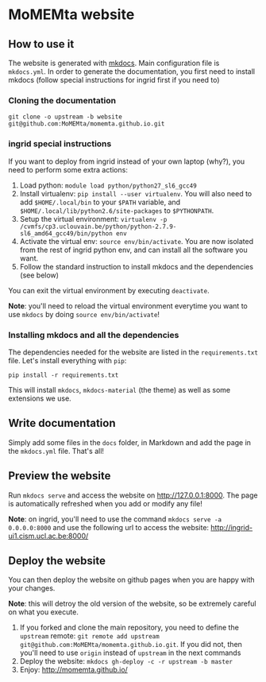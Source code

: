 # MoMEMta website

## How to use it

The website is generated with [mkdocs](http://www.mkdocs.org). Main configuration file is `mkdocs.yml`. In order to generate the documentation, you first need to install mkdocs (follow special instructions for ingrid first if you need to)

### Cloning the documentation

```
git clone -o upstream -b website git@github.com:MoMEMta/momemta.github.io.git
```

### ingrid special instructions

If you want to deploy from ingrid instead of your own laptop (why?), you need to perform some extra actions:

 1. Load python: `module load python/python27_sl6_gcc49`
 2. Install virtualenv: `pip install --user virtualenv`. You will also need to add `$HOME/.local/bin` to your `$PATH` variable, and `$HOME/.local/lib/python2.6/site-packages` to `$PYTHONPATH`.
 3. Setup the virtual environment: `virtualenv -p /cvmfs/cp3.uclouvain.be/python/python-2.7.9-sl6_amd64_gcc49/bin/python env`
 4. Activate the virtual env: `source env/bin/activate`. You are now isolated from the rest of ingrid python env, and can install all the software you want.
 5. Follow the standard instruction to install mkdocs and the dependencies (see below)

You can exit the virtual environment by executing `deactivate`.

**Note**: you'll need to reload the virtual environment everytime you want to use `mkdocs` by doing `source env/bin/activate`!

### Installing mkdocs and all the dependencies

The dependencies needed for the website are listed in the `requirements.txt` file. Let's install everything with `pip`:

```
pip install -r requirements.txt
```

This will install `mkdocs`, `mkdocs-material` (the theme) as well as some extensions we use.


## Write documentation

Simply add some files in the `docs` folder, in Markdown and add the page in the `mkdocs.yml` file. That's all!

## Preview the website

Run `mkdocs serve` and access the website on http://127.0.0.1:8000. The page is automatically refreshed when you add or modify any file!

**Note**: on ingrid, you'll need to use the command `mkdocs serve -a 0.0.0.0:8000` and use the following url to access the website: http://ingrid-ui1.cism.ucl.ac.be:8000/

## Deploy the website

You can then deploy the website on github pages when you are happy with your changes.

**Note**: this will detroy the old version of the website, so be extremely careful on what you execute.

 1. If you forked and clone the main repository, you need to define the `upstream` remote: `git remote add upstream git@github.com:MoMEMta/momemta.github.io.git`. If you did not, then you'll need to use `origin` instead of `upstream` in the next commands
 2. Deploy the website: `mkdocs gh-deploy -c -r upstream -b master`
 3. Enjoy: http://momemta.github.io/
